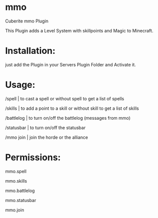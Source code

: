 # mmo
Cuberite mmo Plugin

This Plugin adds a Level System with skillpoints and Magic to Minecraft.

# Installation:
just add the Plugin in your Servers Plugin Folder and Activate it.

# Usage:

/spell <spell> | to cast a spell or without spell to get a list of spells

/skills <skill> | to add a point to a skill or without skill to get a list of skills

/battlelog | to turn on/off the battlelog (messages from mmo)

/statusbar | to turn on/off the statusbar

/mmo join <fraction> | join the horde or the alliance

# Permissions:

mmo.spell

mmo.skills

mmo.battlelog

mmo.statusbar

mmo.join

